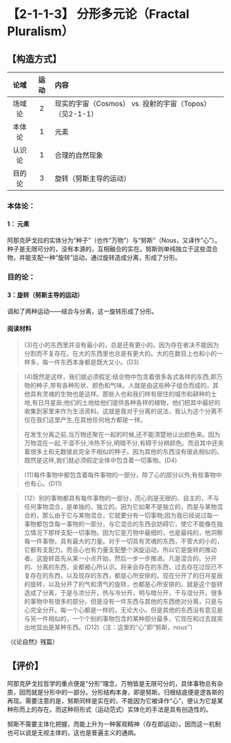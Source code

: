 # 【2-1-1-3】 分形多元论（Fractal Pluralism）

## 【构造方式】
|  论域  | 运动 | 内容                                                    |
| :----: | :--: | :------------------------------------------------------ |
| 场域论 |  2   | 现实的宇宙（Cosmos） vs. 投射的宇宙（Topos）（见2-1-1） |
| 本体论 |  1   | 元素                                                    |
| 认识论 |  1   | 合理的自然现象                                          |
| 目的论 |  3   | 旋转（努斯主导的运动）                                  |

### 本体论：
#### 1： 元素

阿那克萨戈拉的实体分为“种子”（也作“万物”）与“努斯”（Nous，又译作“心”）。种子是无限可分的，没有本源的，互相融合的实在。努斯则单纯独立于这些混合物，并能支配一种“旋转”运动，通过旋转造成分离，形成了分形。 

### 目的论：
#### 3：旋转（努斯主导的运动）
调和了两种运动——结合与分离，这一旋转形成了分形。


#### 阅读材料

> (3)在小的东西里并没有最小的，总是还有更小的。因为存在者决不能因为分割而不复存在。在大的东西里也总是有更大的。大的在数目上也和小的一样多。每一件东西本身都是既大又小。(D3)
>

> (4)既然是这样，我们就必须假定:结合物中包含着很多各式各样的东西,即万物的种子,带有各种形状、颜色和气味。人就是由这些种子组合而成的，其他具有灵魂的生物也是这样。那些人也和我们样有居住的城市和耕种的士地,有日月星辰;他们的土地给他们提供各种各样的植物，他们把其中最好的收集到家里来作为生活资料。这就是我对于分离的说法，我认为这个分离不仅在我们这里产生,在其他任何地方都是一样。
>
> 在发生分离之前,当万物还聚在一起的时候,还不能清楚地认出颜色来。因为万物混在一起,干湿不分,冷热不分,明暗不分,有碍于分辨颜色。而且其中还夹着很多土和无数彼此完全不相似的种子。因为其他的东西没有彼此相似的。既然是这样,我们就必须假定全体中包含着一切事物。(D4)

> (11)每件事物中都包含着每件事物的一部分，除了心的部分以外;有些事物中也有心。(D11)
>

> (12）别的事物都具有每件事物的一部分，而心则是无限的、自主的，不与任何事物混合，是单独的、独立的。因为它如果不是独立的，而是与某物混合的，那么由于它与某物混合，它就要分有一切事物;因为我已经说过每一事物都包含每一事物的一部分，与它混合的东西会妨碍它，使它不能像在独立情况下那样支配一切事物。因为它是万物中最细的，也是最纯的，他洞察每一件事物，具有最大的力量。对于一切具有灵魂的东西，不管大的小的，它都有支配力。而且心也有力量支配整个涡旋运动，所以它是旋转的推动者。这旋转首先从某一小点开始，然后一步一步推进。凡是混合的、分开的、分离的东西，全都被心所认识。将来会存在的东西，过去存在过现已不复存在的东西，以及现存的东西，都是心所安排的。现在分开了的日月星辰的旋转，以及分开了的气和清气的旋转，也都是心所安排的。就是这个旋转造成了分离，于是与浓分开，热与冷分开，明与暗分开，干与湿分开。很多的事物中有很多的部分。但是没有一件东西与其他的东西绝对分离，只是与心完全分开。每一个心都是一样的，无论大小。但是其他的东西没有意见是与另一件相似的，一个个别的事物包含的某种部分最多，它现在和过去就突出地显出是某种东西。(D12)（注：这里的“心”即“努斯，nous”）

（《论自然》残篇）

## 【评价】
阿那克萨戈拉哲学的重点便是“分形”理念，万物皆是无限可分的，具体事物总有杂质，因而就是分形中的一部分。分形结构本身，即是努斯。归根结底便是逻各斯的再现。需要注意的是，努斯同样是实在的，不能因为它被译作“心”，便认为它是某种形而上的存在。而这种将形式（运动范式）实体化的手法是具有创造性的。

努斯不需要主体化把握，而能上升为一种客观精神（存在即运动）。因而这一机制也可以说是无视主体的，这也是普遍主义的通病。